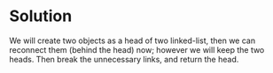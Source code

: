 # Solution
We will create two objects as a head of two linked-list, then we can reconnect them (behind the head) now; however we will keep the two heads.
Then break the unnecessary links, and return the head.
